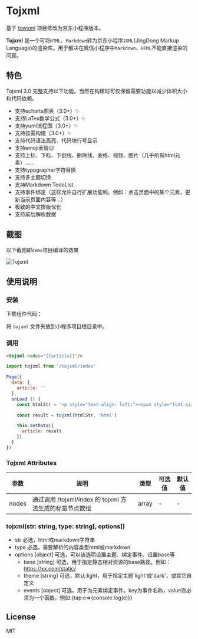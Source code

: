 # Tojxml

基于 [towxml](https://github.com/sbfkcel/towxml.git) 项目修改为京东小程序版本。

**Tojxml** 是一个可将`HTML`、`Markdown`转为京东小程序`JXML`(JingDong Markup Language)的渲染库。用于解决在微信小程序中`Markdown`、`HTML`不能直接渲染的问题。

## 特色

Tojxml 3.0 完整支持以下功能。当然在构建时可仅保留需要功能以减少体积大小和代码依赖。

- 支持echarts图表（3.0+）✨
- 支持LaTex数学公式（3.0+）✨
- 支持yuml流程图（3.0+）✨
- 支持按需构建（3.0+）✨
- 支持代码语法高亮、代码块行号显示
- 支持emoji表情:wink:
- 支持上标、下标、下划线、删除线、表格、视频、图片（几乎所有html元素）……
- 支持typographer字符替换
- 支持多主题切换
- 支持Markdown TodoList
- 支持事件绑定（这样允许自行扩展功能哟，例如：点击页面中的某个元素，更新当前页面内容等...）
- 极致的中文排版优化
- 支持前后解析数据

## 截图

以下截图即`demo`项目编译的效果

![Tojxml](https://raw.githack.com/sbfkcel/blog/gh-pages/wxml_demo/demo3.x.png)

## 使用说明

### 安装

下载组件代码：

将 `tojxml` 文件夹放到小程序项目根目录中。

### 调用

```html
<tojxml nodes="{{article}}"/>
```

```javascript
import tojxml from '/tojxml/index'

Page({
  data: {
    article: ''
  },
  onLoad () {
    const htmlStr = '<p style="text-align: left;"><span style="font-size:18px;">tojxml是将html、markdown转换为jxml标签</span></p>↵<p style="text-align: left;"><br /></p>↵<p style="text-align: left;"><span style="font-size:18px;color:#ff0000;">使用说明：</span></p><img src="http://img30.360buyimg.com/fwmarket/jfs/t1/114849/26/15546/122752/5f3f38b0E320e107e/249aa63177118eb8.jpg" alt="" width="850">'

    const result = tojxml(htmlStr, 'html')

    this.setData({
      article: result
    })
  }
})
```

### Tojxml Attributes

| 参数      | 说明                                 | 类型      | 可选值       | 默认值   |
|---------- |------------------------------------ |---------- |------------- |-------- |
| nodes | 通过调用 /tojxml/index 的 tojxml 方法生成的标签节点数组 | array | - | - |

### tojxml(str: string, type: string[, options])

- str 必选，html或markdown字符串
- type 必选，需要解析的内容类型html或markdown
- options [object] 可选，可以该选项设置主题、绑定事件、设置base等
  - base [string] 可选，用于指定静态相对资源的base路径。例如：https://xx.com/static/
  - theme [string] 可选，默认:light，用于指定主题'light'或'dark'，或其它自定义
  - events [object] 可选，用于为元素绑定事件。key为事件名称，value则必须为一个函数。例如:{tap:e=>{console.log(e)}}

## License

MIT
